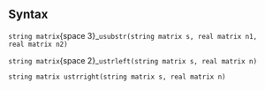 ## Syntax

`string matrix`<span options="3">{space
3}_`usubstr(string matrix s, real matrix n1,`  
`real matrix n2)`

`string matrix`<span options="2">{space
2}_`ustrleft(string matrix s, real matrix n)`

`string matrix ustrright(string matrix s, real matrix n)`
